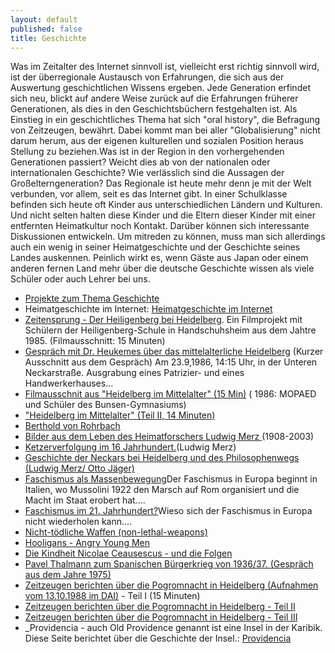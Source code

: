 ```yaml
---
layout: default
published: false
title: Geschichte
---
```


Was im Zeitalter des Internet sinnvoll ist, vielleicht erst richtig sinnvoll wird, ist der überregionale Austausch von Erfahrungen, die sich aus der Auswertung geschichtlichen Wissens ergeben. Jede Generation erfindet sich neu, blickt auf andere Weise zurück auf die Erfahrungen früherer Generationen, als dies in den Geschichtsbüchern festgehalten ist. Als Einstieg in ein geschichtliches Thema hat sich "oral history", die Befragung von Zeitzeugen, bewährt. Dabei kommt man bei aller "Globalisierung" nicht darum herum, aus der eigenen kulturellen und sozialen Position heraus Stellung zu beziehen.Was ist in der Region in den vorhergehenden Generationen passiert? Weicht dies ab von der nationalen oder internationalen Geschichte? Wie verlässlich sind die Aussagen der Großelterngeneration? 
Das Regionale ist heute mehr denn je mit der Welt verbunden, vor allem, seit es das Internet gibt. In einer Schulklasse befinden sich heute oft Kinder aus unterschiedlichen Ländern und Kulturen. Und nicht selten halten diese Kinder und die Eltern dieser Kinder mit einer entfernten Heimatkultur noch Kontakt. Darüber können sich interessante Diskussionen entwickeln. Um mitreden zu können, muss man sich allerdings auch ein wenig in seiner Heimatgeschichte und der Geschichte seines Landes auskennen. Peinlich wirkt es, wenn Gäste aus Japan oder einem anderen fernen Land mehr über die deutsche Geschichte wissen als viele Schüler oder auch Lehrer bei uns.

* [Projekte zum Thema Geschichte](http://www.zeiler.me/detlef/projekte)
* Heimatgeschichte im Internet: [Heimatgeschichte im Internet](http://www.stuttgart.de/item/show/147730)
* [Zeitensprung - Der Heiligenberg bei Heidelberg](http://www.youtube.com/watch?v=1yT9xh0X450). Ein Filmprojekt mit Schülern der Heiligenberg-Schule in Handschuhsheim aus dem Jahtre 1985\. (Filmausschnitt: 15 Minuten)
* [Gespräch mit Dr. Heukemes über das mittelalterliche Heidelberg](http://www.youtube.com/watch?v=UN82c3tZvfk)  (Kurzer Ausschnitt aus dem Gespräch)
Am 23.9,1986, 14:15 Uhr,  in der Unteren Neckarstraße. Ausgrabung eines Patrizier- und eines Handwerkerhauses...
* [Filmausschnit aus "Heidelberg im Mittelalter" (15 Min)](http://www.youtube.com/watch?v=zMfJp-G_YVA) ( 1986: MOPAED und Schüler des Bunsen-Gymnasiums)
* ["Heidelberg im Mittelalter" (Teil II, 14 Minuten)](http://www.youtube.com/watch?v=5SJoxRygGSw)
* [Berthold von Rohrbach](http://www.zeiler.me/detlef/geschichte/berthold-von-rohrbach)
* [Bilder aus dem Leben des Heimatforschers Ludwig Merz](http://www.youtube.com/watch?v=07lWbnem_aw)[ ](http://youtu.be/nrB9gc_okBI)(1908-2003)
* [Ketzerverfolgung im 16 Jahrhundert.](https://docs.google.com/viewer?a=v&pid=sites&srcid=ZGVmYXVsdGRvbWFpbnx6ZWlsZXJpdG1lZGllbnxneDoyYzBkN2M5Zjg3NjMwMGY)(Ludwig Merz)
* [Geschichte der Neckars bei Heidelberg und des Philosophenwegs (Ludwig Merz/ Otto Jäger)](http://www.youtube.com/watch?v=Qs9kj1IMMOc&feature=youtu.be)
* [Faschismus als Massenbewegung](http://www.zeiler.me/detlef/geschichte/faschismus-als-massenbewegung)Der Faschismus in Europa beginnt in Italien, wo Mussolini 1922 den Marsch auf Rom organisiert und die Macht im Staat erobert hat....
* [Faschismus im 21\. Jahrhundert?](http://www.zeiler.me/detlef/geschichte/faschismus-als-massenbewegung-2)Wieso sich der Faschismus in Europa nicht wiederholen kann....
* [Nicht-tödliche Waffen (non-lethal-weapons)](http://www.zeiler.me/detlef/geschichte/nicht-tdliche-waffen)
* [Hooligans - Angry Young Men](http://www.zeiler.me/detlef/geschichte/hooligans---angry-young-men)
* [Die Kindheit Nicolae Ceausescus - und die Folgen](http://www.zeiler.me/detlef/geschichte/ceausescu)
* [Pavel Thalmann zum Spanischen Bürgerkrieg von 1936/37. (Gespräch aus dem Jahre 1975)](http://www.zeiler.me/detlef/geschichte/thalmann)
* [Zeitzeugen berichten über die Pogromnacht in Heidelberg (Aufnahmen vom 13.10.1988 im DAI)](http://www.youtube.com/watch?v=q5pw906t71A) - Teil I (15 Minuten)
* [Zeitzeugen berichten über die Pogromnacht in Heidelberg - Teil II](http://www.youtube.com/watch?v=p33LP8lZE-g)
* [Zeitzeugen berichten über die Pogromnacht in Heidelberg - Teil III](http://www.youtube.com/watch?v=Q_SyJwmNjTU)
* _Providencia - auch Old Providence genannt ist eine Insel in der Karibik. Diese Seite berichtet über die Geschichte der Insel.: [Providencia](http://www.zeiler.me/detlef/projekte/old-providence-die-insel-providencia)